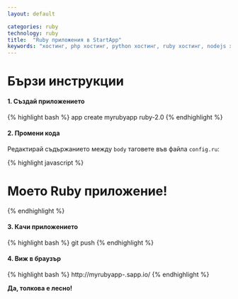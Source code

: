```yaml
---
layout: default

categories: ruby
technology: ruby
title:  "Ruby приложения в StartАpp"
keywords: "хостинг, php хостинг, python хостинг, ruby хостинг, nodejs хостинг"
---
```


# Бързи инструкции

#### 1. Създай приложението
{% highlight bash %}
    app create myrubyapp ruby-2.0
{% endhighlight %}


#### 2. Промени кода
Редактирай съдържанието между `body` таговете във файла `config.ru`:

{% highlight javascript %}
<body>
    <h1> Моето Ruby приложение! </h1>
</body>
{% endhighlight %}


#### 3. Качи приложението
{% highlight bash %}
    git push
{% endhighlight %}


#### 4. Виж в браузър
{% highlight bash %}
    http://myrubyapp-<mydomain>.sapp.io/
{% endhighlight %}

**Да, толкова е лесно!**
